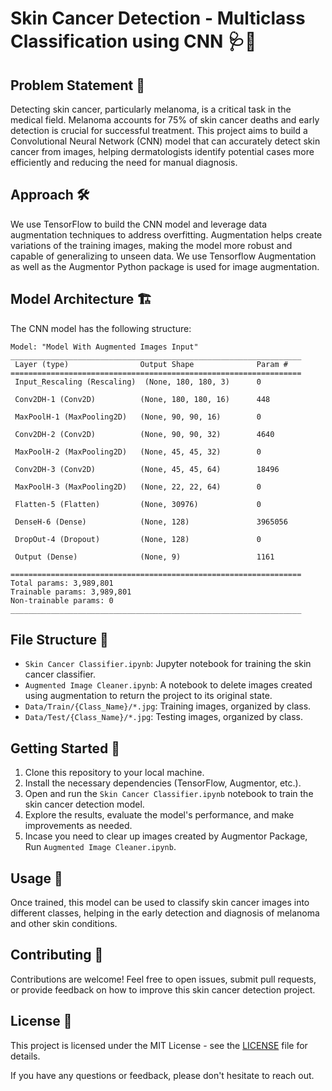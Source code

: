 # Skin Cancer Detection - Multiclass Classification using CNN 🩺📸

## Problem Statement 📜

Detecting skin cancer, particularly melanoma, is a critical task in the medical field. Melanoma accounts for 75% of skin cancer deaths and early detection is crucial for successful treatment. This project aims to build a Convolutional Neural Network (CNN) model that can accurately detect skin cancer from images, helping dermatologists identify potential cases more efficiently and reducing the need for manual diagnosis.

## Approach 🛠️

We use TensorFlow to build the CNN model and leverage data augmentation techniques to address overfitting. Augmentation helps create variations of the training images, making the model more robust and capable of generalizing to unseen data. We use Tensorflow Augmentation as well as the Augmentor Python package is used for image augmentation.

## Model Architecture 🏗️

The CNN model has the following structure:

```
Model: "Model With Augmented Images Input"
_________________________________________________________________
 Layer (type)                Output Shape              Param #   
=================================================================
 Input_Rescaling (Rescaling)  (None, 180, 180, 3)      0         
                                                                 
 Conv2DH-1 (Conv2D)          (None, 180, 180, 16)      448       
                                                                 
 MaxPoolH-1 (MaxPooling2D)   (None, 90, 90, 16)        0         
                                                                 
 Conv2DH-2 (Conv2D)          (None, 90, 90, 32)        4640      
                                                                 
 MaxPoolH-2 (MaxPooling2D)   (None, 45, 45, 32)        0         
                                                                 
 Conv2DH-3 (Conv2D)          (None, 45, 45, 64)        18496     
                                                                 
 MaxPoolH-3 (MaxPooling2D)   (None, 22, 22, 64)        0         
                                                                 
 Flatten-5 (Flatten)         (None, 30976)             0         
                                                                 
 DenseH-6 (Dense)            (None, 128)               3965056   
                                                                 
 DropOut-4 (Dropout)         (None, 128)               0         
                                                                 
 Output (Dense)              (None, 9)                 1161      
                                                                 
=================================================================
Total params: 3,989,801
Trainable params: 3,989,801
Non-trainable params: 0
_________________________________________________________________
```

## File Structure 📂

- `Skin Cancer Classifier.ipynb`: Jupyter notebook for training the skin cancer classifier.
- `Augmented Image Cleaner.ipynb`: A notebook to delete images created using augmentation to return the project to its original state.
- `Data/Train/{Class_Name}/*.jpg`: Training images, organized by class.
- `Data/Test/{Class_Name}/*.jpg`: Testing images, organized by class.

## Getting Started 🚀

1. Clone this repository to your local machine.
2. Install the necessary dependencies (TensorFlow, Augmentor, etc.).
3. Open and run the `Skin Cancer Classifier.ipynb` notebook to train the skin cancer detection model.
4. Explore the results, evaluate the model's performance, and make improvements as needed.
5. Incase you need to clear up images created by Augmentor Package, Run `Augmented Image Cleaner.ipynb`.

## Usage 🤖

Once trained, this model can be used to classify skin cancer images into different classes, helping in the early detection and diagnosis of melanoma and other skin conditions.

## Contributing 🤝

Contributions are welcome! Feel free to open issues, submit pull requests, or provide feedback on how to improve this skin cancer detection project.

## License 📄

This project is licensed under the MIT License - see the [LICENSE](LICENSE) file for details.

If you have any questions or feedback, please don't hesitate to reach out.
